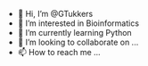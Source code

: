 - 👋 Hi, I’m @GTukkers
- 👀 I’m interested in Bioinformatics
- 🌱 I’m currently learning Python
- 💞️ I’m looking to collaborate on ...
- 📫 How to reach me ...

<!---
GTukkers/GTukkers is a ✨ special ✨ repository because its `README.md` (this file) appears on your GitHub profile.
You can click the Preview link to take a look at your changes.
--->
